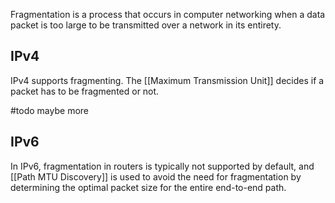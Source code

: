 Fragmentation is a process that occurs in computer networking when a data packet is too large to be transmitted over a network in its entirety.

## IPv4
IPv4 supports fragmenting. The [[Maximum Transmission Unit]] decides if a packet has to be fragmented or not.

#todo maybe more
## IPv6
In IPv6, fragmentation in routers is typically not supported by default, and [[Path MTU Discovery]] is used to avoid the need for fragmentation by determining the optimal packet size for the entire end-to-end path.
